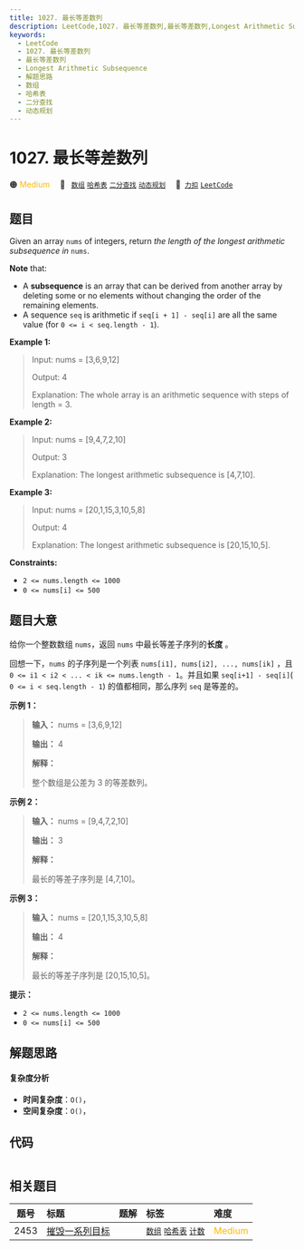 ```yaml
---
title: 1027. 最长等差数列
description: LeetCode,1027. 最长等差数列,最长等差数列,Longest Arithmetic Subsequence,解题思路,数组,哈希表,二分查找,动态规划
keywords:
  - LeetCode
  - 1027. 最长等差数列
  - 最长等差数列
  - Longest Arithmetic Subsequence
  - 解题思路
  - 数组
  - 哈希表
  - 二分查找
  - 动态规划
---
```


# 1027. 最长等差数列

🟠 <font color=#ffb800>Medium</font>&emsp; 🔖&ensp; [`数组`](/tag/array.md) [`哈希表`](/tag/hash-table.md) [`二分查找`](/tag/binary-search.md) [`动态规划`](/tag/dynamic-programming.md)&emsp; 🔗&ensp;[`力扣`](https://leetcode.cn/problems/longest-arithmetic-subsequence) [`LeetCode`](https://leetcode.com/problems/longest-arithmetic-subsequence)

## 题目

Given an array `nums` of integers, return _the length of the longest
arithmetic subsequence in_ `nums`.

**Note** that:

  * A **subsequence** is an array that can be derived from another array by deleting some or no elements without changing the order of the remaining elements.
  * A sequence `seq` is arithmetic if `seq[i + 1] - seq[i]` are all the same value (for `0 <= i < seq.length - 1`).



**Example 1:**

> Input: nums = [3,6,9,12]
> 
> Output: 4
> 
> Explanation: The whole array is an arithmetic sequence with steps of length = 3.

**Example 2:**

> Input: nums = [9,4,7,2,10]
> 
> Output: 3
> 
> Explanation: The longest arithmetic subsequence is [4,7,10].

**Example 3:**

> Input: nums = [20,1,15,3,10,5,8]
> 
> Output: 4
> 
> Explanation: The longest arithmetic subsequence is [20,15,10,5].

**Constraints:**

  * `2 <= nums.length <= 1000`
  * `0 <= nums[i] <= 500`


## 题目大意

给你一个整数数组 `nums`，返回 `nums` 中最长等差子序列的**长度** 。

回想一下，`nums` 的子序列是一个列表 `nums[i1], nums[i2], ..., nums[ik]` ，且 `0 <= i1 < i2 <
... < ik <= nums.length - 1`。并且如果 `seq[i+1] - seq[i]`( `0 <= i < seq.length -
1`) 的值都相同，那么序列 `seq` 是等差的。



**示例 1：**

> 
> 
> 
> 
> 
> **输入：** nums = [3,6,9,12]
> 
> **输出：** 4
> 
> **解释：**
> 
> 整个数组是公差为 3 的等差数列。
> 
> 

**示例 2：**

> 
> 
> 
> 
> 
> **输入：** nums = [9,4,7,2,10]
> 
> **输出：** 3
> 
> **解释：**
> 
> 最长的等差子序列是 [4,7,10]。
> 
> 

**示例 3：**

> 
> 
> 
> 
> 
> **输入：** nums = [20,1,15,3,10,5,8]
> 
> **输出：** 4
> 
> **解释：**
> 
> 最长的等差子序列是 [20,15,10,5]。
> 
> 



**提示：**

  * `2 <= nums.length <= 1000`
  * `0 <= nums[i] <= 500`


## 解题思路

#### 复杂度分析

- **时间复杂度**：`O()`，
- **空间复杂度**：`O()`，

## 代码

```javascript

```

## 相关题目

<!-- prettier-ignore -->
| 题号 | 标题 | 题解 | 标签 | 难度 |
| :------: | :------ | :------: | :------ | :------ |
| 2453 | [摧毁一系列目标](https://leetcode.com/problems/destroy-sequential-targets) |  |  [`数组`](/tag/array.md) [`哈希表`](/tag/hash-table.md) [`计数`](/tag/counting.md) | <font color=#ffb800>Medium</font> |